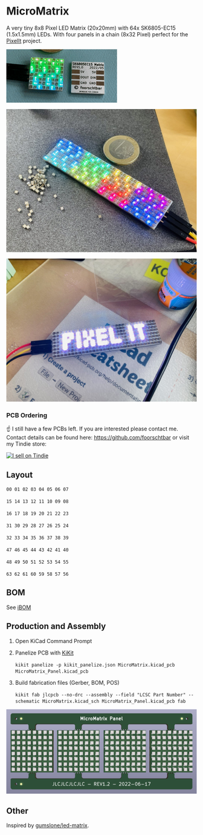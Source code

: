 #  MicroMatrix

A very tiny 8x8 Pixel LED Matrix (20x20mm) with 64x SK6805-EC15 (1.5x1.5mm) LEDs. With four panels in a chain (8x32 Pixel) perfect for the [PixelIt](https://github.com/o0shojo0o/PixelIt) project.

![image](.github/demo.gif)

![image](.github/example1.jpeg)

![image](.github/example2.jpeg)

### PCB Ordering

:point_up: I still have a few PCBs left. If you are interested please contact me. Contact details can be found here: https://github.com/foorschtbar or visit my Tindie store: 

<a href="https://www.tindie.com/stores/foorschtbar/?ref=offsite_badges&utm_source=sellers_foorschtbar&utm_medium=badges&utm_campaign=badge_medium"><img src="https://d2ss6ovg47m0r5.cloudfront.net/badges/tindie-mediums.png" alt="I sell on Tindie" width="150" height="78"></a>

## Layout

```
00 01 02 03 04 05 06 07

15 14 13 12 11 10 09 08

16 17 18 19 20 21 22 23

31 30 29 28 27 26 25 24

32 33 34 35 36 37 38 39

47 46 45 44 43 42 41 40

48 49 50 51 52 53 54 55

63 62 61 60 59 58 57 56
```
## BOM

See [iBOM](./fab/ibom.html)
## Production and Assembly

1. Open KiCad Command Prompt
2. Panelize PCB with [KiKit](https://github.com/yaqwsx/KiKit)

    `kikit panelize -p kikit_panelize.json MicroMatrix.kicad_pcb MicroMatrix_Panel.kicad_pcb`

3. Build fabrication files (Gerber, BOM, POS)

    `kikit fab jlcpcb --no-drc --assembly --field "LCSC Part Number" --schematic MicroMatrix.kicad_sch MicroMatrix_Panel.kicad_pcb fab`


![image](.github/panel.png)


## Other

Inspired by [gumslone/led-matrix](https://oshwlab.com/gumslone/led-matrix).
